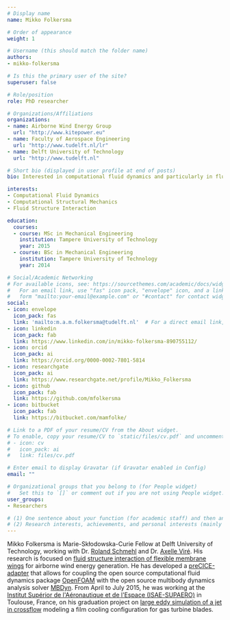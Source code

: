```yaml
---
# Display name
name: Mikko Folkersma

# Order of appearance
weight: 1

# Username (this should match the folder name)
authors:
- mikko-folkersma

# Is this the primary user of the site?
superuser: false

# Role/position
role: PhD researcher

# Organizations/Affiliations
organizations:
- name: Airborne Wind Energy Group
  url: "http://www.kitepower.eu"
- name: Faculty of Aerospace Engineering
  url: "http://www.tudelft.nl/lr"
- name: Delft University of Technology
  url: "http://www.tudelft.nl"

# Short bio (displayed in user profile at end of posts)
bio: Interested in computational fluid dynamics and particularly in fluid-structure interaction.

interests:
- Computational Fluid Dynamics
- Computational Structural Mechanics
- Fluid Structure Interaction

education:
  courses:
  - course: MSc in Mechanical Engineering
    institution: Tampere University of Technology
    year: 2015
  - course: BSc in Mechanical Engineering
    institution: Tampere University of Technology
    year: 2014

# Social/Academic Networking
# For available icons, see: https://sourcethemes.com/academic/docs/widgets/#icons
#   For an email link, use "fas" icon pack, "envelope" icon, and a link in the
#   form "mailto:your-email@example.com" or "#contact" for contact widget.
social:
- icon: envelope
  icon_pack: fas
  link: 'mailto:m.a.m.folkersma@tudelft.nl'  # For a direct email link, use "mailto:test@example.org".
- icon: linkedin
  icon_pack: fab
  link: https://www.linkedin.com/in/mikko-folkersma-890755112/
- icon: orcid
  icon_pack: ai
  link: https://orcid.org/0000-0002-7801-5814
- icon: researchgate
  icon_pack: ai
  link: https://www.researchgate.net/profile/Mikko_Folkersma
- icon: github
  icon_pack: fab
  link: https://github.com/mfolkersma
- icon: bitbucket
  icon_pack: fab
  link: https://bitbucket.com/mamfolke/

# Link to a PDF of your resume/CV from the About widget.
# To enable, copy your resume/CV to `static/files/cv.pdf` and uncomment the lines below.  
# - icon: cv
#   icon_pack: ai
#   link: files/cv.pdf

# Enter email to display Gravatar (if Gravatar enabled in Config)
email: ""

# Organizational groups that you belong to (for People widget)
#   Set this to `[]` or comment out if you are not using People widget.  
user_groups:
- Researchers

# (1) One sentence about your function (for academic staff) and then another sentence about your role(s) within the training network
# (2) Research interests, achievements, and personal interests (mainly for researchers)
---
```


Mikko Folkersma is Marie-Skłodowska-Curie Fellow at Delft University of Technology, working with Dr. [Roland Schmehl](/authors/roland-schmehl/) and Dr. [Axelle Viré](/authors/axelle-vire/). His research is focused on [fluid structure interaction of flexible membrane wings](/project/esr01/) for airborne wind energy generation. He has developed a [preCICE-adapter](https://github.com/precice/mbdyn-adapter) that allows for coupling the open source computational fluid dynamics package [OpenFOAM](https://openfoam.org/) with the open source multibody dynamics analysis solver [MBDyn](https://www.mbdyn.org/). From April to July 2015, he was working at the [Institut Supérior de l'Aéronautique et de l'Espace (ISAE-SUPAERO)](https://www.isae-supaero.fr/en/) in Toulouse, France, on his graduation project on [large eddy simulation of a jet in crossflow](doi.org/10.1007/978-3-319-63212-4_10) modeling a film cooling configuration for gas turbine blades.
